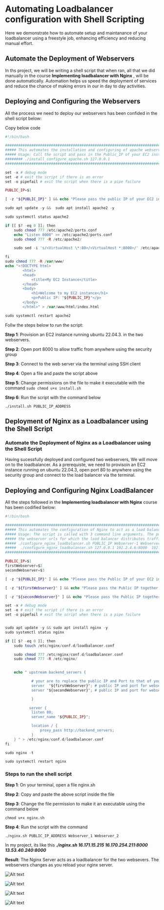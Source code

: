 # Automating Loadbalancer configuration with Shell Scripting

Here we demonstrate how to automate setup and maintanance of your loadbalancer using a freestyle job, enhancing efficiency and reducing manual effort.

## Automate the Deployment of Webservers 

In ths project, we will be writing a shell script that when ran, all that we did manually in the course **Implementing loadbalancer with Nginx** , will be done automatically. Automation helps us speed the deployment of services and reduce the chance of making errors in our in day to day activities.

## Deploying and Configuring the Webservers 

All the process we need to deploy our webservers has been confided in the shell script below:

Copy below code
```php
#!/bin/bash

####################################################################################################################
##### This automates the installation and configuring of apache webserver to listen on port 8000
##### Usage: Call the script and pass in the Public_IP of your EC2 instance as the first argument as shown below:
######## ./install_configure_apache.sh 127.0.0.1
####################################################################################################################

set -x # debug mode
set -e # exit the script if there is an error
set -o pipefail # exit the script when there is a pipe failure

PUBLIC_IP=$1

[ -z "${PUBLIC_IP}" ] && echo "Please pass the public IP of your EC2 instance as an argument to the script" && exit 1

sudo apt update -y &&  sudo apt install apache2 -y

sudo systemctl status apache2

if [[ $? -eq 0 ]]; then
    sudo chmod 777 /etc/apache2/ports.conf
    echo "Listen 8000" >> /etc/apache2/ports.conf
    sudo chmod 777 -R /etc/apache2/

    sudo sed -i 's/<VirtualHost \*:80>/<VirtualHost *:8000>/' /etc/apache2/sites-available/000-default.conf

fi
sudo chmod 777 -R /var/www/
echo "<!DOCTYPE html>
        <html>
        <head>
            <title>My EC2 Instance</title>
        </head>
        <body>
            <h1>Welcome to my EC2 instance</h1>
            <p>Public IP: "${PUBLIC_IP}"</p>
        </body>
        </html>" > /var/www/html/index.html

sudo systemctl restart apache2
```

Follw the steps below to run the script:

**Step 1**: Provision an EC2 instance running ubuntu 22.04.3. in the two webservers.

**Step 2**: Open port 8000 to allow traffic from anywhere using the security group

**Step 3**: Connect to the web server via the terminal using SSH client

**Step 4**: Open a file and paste the script above 

**Step 5**: Change permissions on the file to make it executable with the command 
`sudo chmod u+x install.sh`

**Step 6**: Run the script with the command below

`./install.sh PUBLIC_IP_ADDRESS`

## Deployment of Nginx as a Loadbalancer using the Shell Script

### Automate the Deployment of Nginx as a Loadbalancer using the Shell Script

Having sucessfully deployed and configured two webservers, We will move on to the loadbalancer. As a prerequiste, we need to provisoin an EC2 instance running on ubuntu 22.04.3, open port 80 to anywhere using the security group and connect to the load balancer via the terminal.

## Deploying and Configuring Nginx LoadBalancer 

All the steps followed  in the **Implementing loadbalancer with Nginx** course has been codified below: 

```php
#!/bin/bash

######################################################################################################################
##### This automates the configuration of Nginx to act as a load balancer
##### Usage: The script is called with 3 command line arguments. The public IP of the EC2 instance where Nginx is installed
##### the webserver urls for which the load balancer distributes traffic. An example of how to call the script is shown below:
##### ./configure_nginx_loadbalancer.sh PUBLIC_IP Webserver-1 Webserver-2
#####  ./configure_nginx_loadbalancer.sh 127.0.0.1 192.2.4.6:8000  192.32.5.8:8000
############################################################################################################# 

PUBLIC_IP=$1
firstWebserver=$2
secondWebserver=$3

[ -z "${PUBLIC_IP}" ] && echo "Please pass the Public IP of your EC2 instance as the argument to the script" && exit 1

[ -z "${firstWebserver}" ] && echo "Please pass the Public IP together with its port number in this format: 127.0.0.1:8000 as the second argument to the script" && exit 1

[ -z "${secondWebserver}" ] && echo "Please pass the Public IP together with its port number in this format: 127.0.0.1:8000 as the third argument to the script" && exit 1

set -x # debug mode
set -e # exit the script if there is an error
set -o pipefail # exit the script when there is a pipe failure


sudo apt update -y && sudo apt install nginx -y
sudo systemctl status nginx

if [[ $? -eq 0 ]]; then
    sudo touch /etc/nginx/conf.d/loadbalancer.conf

    sudo chmod 777 /etc/nginx/conf.d/loadbalancer.conf
    sudo chmod 777 -R /etc/nginx/

    
    echo " upstream backend_servers {

            # your are to replace the public IP and Port to that of your webservers
            server  "${firstWebserver}"; # public IP and port for webserser 1
            server "${secondWebserver}"; # public IP and port for webserver 2

            }

           server {
            listen 80;
            server_name "${PUBLIC_IP}";

            location / {
                proxy_pass http://backend_servers;   
            }
    } " > /etc/nginx/conf.d/loadbalancer.conf
fi

sudo nginx -t

sudo systemctl restart nginx
```

### Steps to run the shell script

**Step 1**: On your terminal, open a file nginx.sh

**Step 2**: Copy and paste the above script inside the file

**Step 3**: Change the file permission to make it an executable using the command below 

`chmod u+x nginx.sh`

**Step 4**: Run the script with the command 

`./nginx.sh PUBLIC_IP_ADDRESS Webserver_1 Webserver_2`

In my project, its like this ***./nginx.sh 16.171.15.215 16.170.254.211:8000 13.53.40.240:8000*** 

**Result**: The Nginx Server acts as a loadbalancer for the two websevers. The webservers changes as you reload your nginx server.

![Alt text](<images/Screenshot 2023-10-14 at 17.18.49.png>)

![Alt text](<images/Screenshot 2023-10-14 at 17.19.06.png>)

![Alt text](images/auto-server1.png)

![Alt text](images/auto-server2.png)